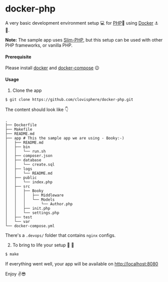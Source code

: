 # docker-php

A very basic development environment setup :computer: for [PHP](https://www.php.net/):elephant: using [Docker](https://www.docker.com/) :anchor: :ship:.

**Note:** The sample app uses [Slim-PHP](http://www.slimframework.com/), but this setup can be used with other PHP frameworks, or vanilla PHP.

#### Prerequisite

Please install [docker](https://hub.docker.com/search?q=&type=edition&offering=community&sort=updated_at&order=desc) and [docker-compose](https://docs.docker.com/compose/install/) :wink:

#### Usage

1. Clone the app

```bash
$ git clone https://github.com/clovisphere/docker-php.git
```

The content should look like :point_down:

```console
.
├── Dockerfile
├── Makefile
├── README.md
├── app # This the sample app we are using - Booky:-)
│   ├── README.md
│   ├── bin
│   │   └── run.sh
│   ├── composer.json
│   ├── database
│   │   └── create.sql
│   ├── logs
│   │   └── README.md
│   ├── public
│   │   └── index.php
│   ├── src
│   │   ├── Booky
│   │   │   ├── Middleware
│   │   │   └── Models
│   │   │       └── Author.php
│   │   ├── init.php
│   │   └── settings.php
│   ├── test
│   └── var
└── docker-compose.yml
```

There's a `.devops/` folder that contains `nginx` configs.

2. To bring to life your setup :stars: :rocket:

```bash
$ make
```

If everything went well, your app will be available on [http://localhost:8080](http://localhost:8080)

Enjoy :v::sunglasses:
